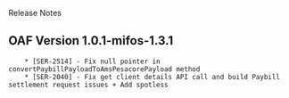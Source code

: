 Release Notes

## OAF Version 1.0.1-mifos-1.3.1
        * [SER-2514] - Fix null pointer in convertPaybillPayloadToAmsPesacorePayload method
        * [SER-2040] - Fix get client details API call and build Paybill settlement request issues + Add spotless